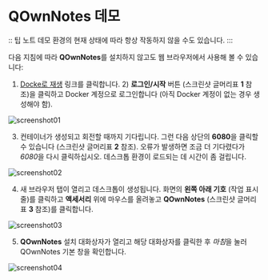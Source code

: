 # QOwnNotes 데모

:: 팁 노트 데모 환경의 현재 상태에 따라 항상 작동하지 않을 수도 있습니다. :::

다음 지침에 따라 **QOwnNotes**를 설치하지 않고도 웹 브라우저에서 사용해 볼 수 있습니다:

1) [Docke로 재생](https://labs.play-with-docker.com/?stack=https://raw.githubusercontent.com/qownnotes/docker-desktop/main/examples/docker-compose.play-with-docker.yml&stack_name=desktop) 링크를 클릭합니다. 2) **로그인/시작** 버튼 (스크린샷 글머리표 **1** 참조)을 클릭하고 Docker 계정으로 로그인합니다 (아직 Docker 계정이 없는 경우 생성해야 함).

![screenshot01](/img/demo/playwithdocker01.png)

3) 컨테이너가 생성되고 회전할 때까지 기다립니다. 그런 다음 상단의 **6080**을 클릭할 수 있습니다 (스크린샷 글머리표 **2** 참조). 오류가 발생하면 조금 더 기다렸다가 *6080*을 다시 클릭하십시오. 데스크톱 환경이 로드되는 데 시간이 좀 걸립니다.

![screenshot02](/img/demo/playwithdocker02.png)

4) 새 브라우저 탭이 열리고 데스크톱이 생성됩니다. 화면의 **왼쪽 아래 기호** (작업 표시줄)를 클릭하고 **액세서리** 위에 마우스를 올려놓고 **QOwnNotes** (스크린샷 글머리표 **3** 참조)를 클릭합니다.

![screenshot03](/img/demo/playwithdocker03.png)

5)  **QOwnNotes** 설치 대화상자가 열리고 해당 대화상자를 클릭한 후 *마침*을 눌러 QOwnNotes 기본 창을 확인합니다.

![screenshot04](/img/demo/playwithdocker04.png)
